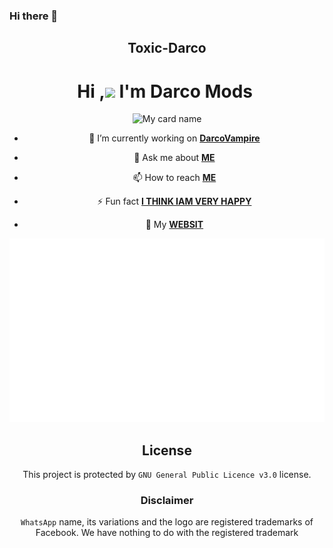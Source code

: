 ### Hi there 👋

<div align="center">

## Toxic-Darco
# Hi ,<a href="Hey"><img src="https://raw.githubusercontent.com/TOXIC-DEVIL/TOXIC-DEVIL/TOXIC-DEVIL-OFFICIAL/media/Hi.gif" width="48px"></a> I'm Darco Mods&nbsp;

![My card name](https://cardivo.vercel.app/api?name=Toxic-Turbo&description=Hi,%20Welcome%20To%20💖Darco💖%20Profile%20❤&image=https://telegra.ph/file/6c6c82a987306cc330978.jpg&backgroundColor=%23ecf0f1&instagram=toxic_darco&github=TURBOHYPER&twitter=&pattern=leaf&colorPattern=%23eaeaea)

<div align="center">
  <p align="center">
    
- 🔭 I’m currently working on [**DarcoVampire**](https://github.com/turbogaming876/DarcoVampire-MD)

- 💬 Ask me about [**ME**](Soon)

- 📫 How to reach [**ME**](https://wa.me/917373104400)

- ⚡ Fun fact [**I THINK IAM VERY HAPPY**](https://c.tenor.com/8KpKwMUaYREAAAAi/not-really-ryan-fluff-bruce.gif)

- 💫 My [**WEBSIT**](soon)


![TOXIC DARVO](https://github.com/phaticusthiccy/Statics/blob/master/generated/languages.svg)
 

## License
This project is protected by `GNU General Public Licence v3.0` license.

### Disclaimer
`WhatsApp` name, its variations and the logo are registered trademarks of Facebook. We have nothing to do with the registered trademark
